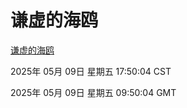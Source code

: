 # 谦虚的海鸥
[谦虚的海鸥](http://219.139.198.41:56308/qxdho/course/base/hotlink/index.php)

2025年 05月 09日 星期五 17:50:04 CST

2025年 05月 09日 星期五 09:50:04 GMT
